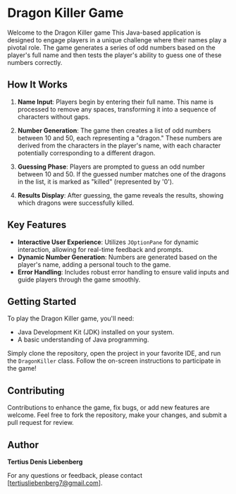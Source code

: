# Dragon Killer Game

Welcome to the Dragon Killer game This Java-based application is designed to engage players in a unique challenge where their names play a pivotal role. The game generates a series of odd numbers based on the player's full name and then tests the player's ability to guess one of these numbers correctly. 

## How It Works

1. **Name Input**: Players begin by entering their full name. This name is processed to remove any spaces, transforming it into a sequence of characters without gaps.

2. **Number Generation**: The game then creates a list of odd numbers between 10 and 50, each representing a "dragon." These numbers are derived from the characters in the player's name, with each character potentially corresponding to a different dragon.

3. **Guessing Phase**: Players are prompted to guess an odd number between 10 and 50. If the guessed number matches one of the dragons in the list, it is marked as "killed" (represented by '0').

4. **Results Display**: After guessing, the game reveals the results, showing which dragons were successfully killed.

## Key Features

- **Interactive User Experience**: Utilizes `JOptionPane` for dynamic interaction, allowing for real-time feedback and prompts.
- **Dynamic Number Generation**: Numbers are generated based on the player's name, adding a personal touch to the game.
- **Error Handling**: Includes robust error handling to ensure valid inputs and guide players through the game smoothly.

## Getting Started

To play the Dragon Killer game, you'll need:

- Java Development Kit (JDK) installed on your system.
- A basic understanding of Java programming.

Simply clone the repository, open the project in your favorite IDE, and run the `DragonKiller` class. Follow the on-screen instructions to participate in the game!

## Contributing

Contributions to enhance the game, fix bugs, or add new features are welcome. Feel free to fork the repository, make your changes, and submit a pull request for review.

## Author

**Tertius Denis Liebenberg**  

For any questions or feedback, please contact [tertiusliebenberg7@gmail.com].